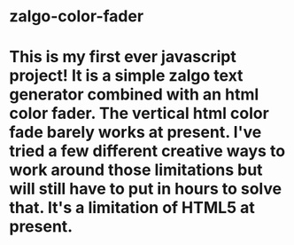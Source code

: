 # zalgo-color-fader
# This is my first ever javascript project! It is a simple zalgo text generator combined with an html color fader. The vertical html color fade barely works at present. I've tried a few different creative ways to work around those limitations but will still have to put in hours to solve that. It's a limitation of HTML5 at present.
